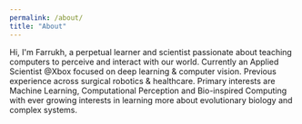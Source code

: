 ```yaml
---
permalink: /about/
title: "About"
---
```


Hi, I'm Farrukh, a perpetual learner and scientist passionate about teaching computers to perceive and interact with our world. Currently an Applied Scientist @Xbox focused on deep learning & computer vision. Previous experience across surgical robotics & healthcare. Primary interests are Machine Learning, Computational Perception and Bio-inspired Computing with ever growing interests in learning more about evolutionary biology and complex systems.

